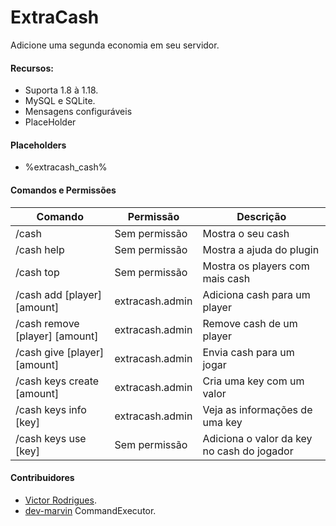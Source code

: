 # ExtraCash

Adicione uma segunda economia em seu servidor.

#### Recursos:
- Suporta 1.8 à 1.18.
- MySQL e SQLite.
- Mensagens configuráveis
- PlaceHolder

#### Placeholders

 - %extracash_cash% 
 
 


#### Comandos e Permissões

| Comando | Permissão | Descrição |
|--|--|--|
| /cash | Sem permissão | Mostra o seu cash |
| /cash help | Sem permissão | Mostra a ajuda do plugin |
| /cash top | Sem permissão | Mostra os players com mais cash |
| /cash add [player] [amount]|  extracash.admin | Adiciona cash para um player |
| /cash remove [player] [amount]| extracash.admin | Remove cash de um player |
| /cash give [player] [amount]| extracash.admin | Envia cash para um jogar |
| /cash keys create [amount]| extracash.admin | Cria uma key com um valor |
| /cash keys info [key]| extracash.admin | Veja as informações de uma key |
| /cash keys use [key]| Sem permissão | Adiciona o valor da key no cash do jogador |


#### Contribuidores
- [Victor Rodrigues](https://github.com/ViiictorXD).
- [dev-marvin](https://github.com/dev-marvin/) CommandExecutor. 
